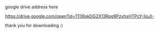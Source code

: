 google drive address here

https://drive.google.com/open?id=1T06skDG2X13Rgg9PzyhsHTPcY-IioJI-

thank you for downloading :) 
